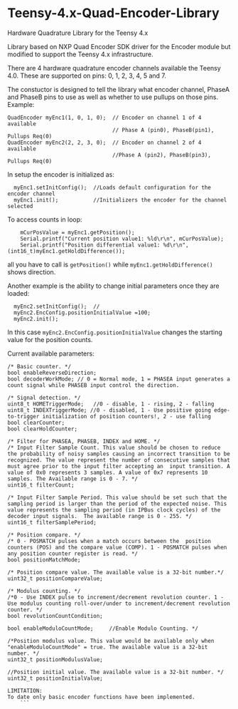 # Teensy-4.x-Quad-Encoder-Library
Hardware Quadrature Library for the Teensy 4.x

Library based on NXP Quad Encoder SDK driver for the Encoder module but modified to support the Teensy 4.x infrastructure.

There are 4 hardware quadrature encoder channels available the Teensy 4.0.  These are supported on pins: 0, 1, 2, 3, 4, 5 and 7.

The constuctor is designed to tell the library what encoder channel, PhaseA and PhaseB pins to use as well as whether to use pullups on those pins.  Example:
``` 
QuadEncoder myEnc1(1, 0, 1, 0);  // Encoder on channel 1 of 4 available
                                 // Phase A (pin0), PhaseB(pin1), Pullups Req(0)
QuadEncoder myEnc2(2, 2, 3, 0);  // Encoder on channel 2 of 4 available
                                 //Phase A (pin2), PhaseB(pin3), Pullups Req(0)
```

In setup the encoder is initialized as:
```
  myEnc1.setInitConfig();  //Loads default configuration for the encoder channel
  myEnc1.init();           //Initializers the encoder for the channel selected
 ```
To access counts in loop:
``` 
    mCurPosValue = myEnc1.getPosition();
    Serial.printf("Current position value1: %ld\r\n", mCurPosValue);
    Serial.printf("Position differential value1: %d\r\n", (int16_t)myEnc1.getHoldDifference());
``` 
all you have to call is ```getPosition()``` while ```myEnc1.getHoldDifference()``` shows direction.

Another example is the ability to change initial parameters once they are loaded:
```
  myEnc2.setInitConfig();  //
  myEnc2.EncConfig.positionInitialValue =100;
  myEnc2.init();
  ```
In this case ```myEnc2.EncConfig.positionInitialValue``` changes the starting value for the position counts.

Current available parameters:
```
/* Basic counter. */
bool enableReverseDirection;
bool decoderWorkMode; // 0 = Normal mode, 1 = PHASEA input generates a count signal while PHASEB input control the direction. 

/* Signal detection. */
uint8_t HOMETriggerMode;   //0 - disable, 1 - rising, 2 - falling
uint8_t INDEXTriggerMode; //0 - disabled, 1 - Use positive going edge-to-trigger initialization of position counters!, 2 - use falling
bool clearCounter;  
bool clearHoldCounter; 

/* Filter for PHASEA, PHASEB, INDEX and HOME. */
/* Input Filter Sample Count. This value should be chosen to reduce the probability of noisy samples causing an incorrect transition to be recognized. The value represent the number of consecutive samples that must agree prior to the input filter accepting an  input transition. A value of 0x0 represents 3 samples. A value of 0x7 represents 10 samples. The Available range is 0 - 7. */
uint16_t filterCount; 

/* Input Filter Sample Period. This value should be set such that the sampling period is larger than the period of the expected noise. This value represents the sampling period (in IPBus clock cycles) of the decoder input signals.	The available range is 0 - 255. */
uint16_t filterSamplePeriod; 

/* Position compare. */
/* 0 - POSMATCH pulses when a match occurs between the	position counters (POS) and the compare value (COMP). 1 - POSMATCH pulses when any position counter register is read. */
bool positionMatchMode;
		
/* Position compare value. The available value is a 32-bit number.*/
uint32_t positionCompareValue;   

/* Modulus counting. */
/*0 - Use INDEX pulse to increment/decrement revolution counter. 1 - Use modulus counting roll-over/under to increment/decrement revolution counter. */ 
bool revolutionCountCondition; 	
								
bool enableModuloCountMode;     //Enable Modulo Counting. */
		
/*Position modulus value. This value would be available only when			"enableModuloCountMode" = true. The available value is a 32-bit number. */
uint32_t positionModulusValue;  
		
//Position initial value. The available value is a 32-bit number. */
uint32_t positionInitialValue; 

LIMITATION:
To date only basic encoder functions have been implemented.
    ```
